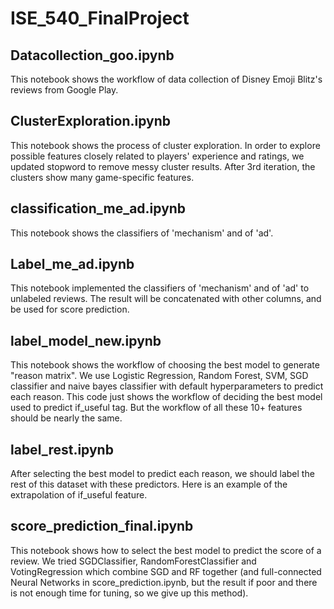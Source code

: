 # ISE_540_FinalProject

## Datacollection_goo.ipynb
This notebook shows the workflow of data collection of Disney Emoji Blitz's reviews from Google Play.

## ClusterExploration.ipynb
This notebook shows the process of cluster exploration. In order to explore possible features closely related to players' experience and ratings, we updated stopword to remove messy cluster results. After 3rd iteration, the clusters show many game-specific features.

## classification_me_ad.ipynb
This notebook shows the classifiers of 'mechanism' and of 'ad'.

## Label_me_ad.ipynb
This notebook implemented the classifiers of 'mechanism' and of 'ad' to unlabeled reviews. The result will be concatenated with other columns, and be used for score prediction.

## label_model_new.ipynb
This notebook shows the workflow of choosing the best model to generate "reason matrix". We use Logistic Regression, Random Forest, SVM, SGD classifier and naive bayes classifier with default hyperparameters to predict each reason. This code just shows the workflow of deciding the best model used to predict if_useful tag. But the workflow of all these 10+ features should be nearly the same. 

## label_rest.ipynb
After selecting the best model to predict each reason, we should label the rest of this dataset with these predictors. Here is an example of the extrapolation of if_useful feature.

## score_prediction_final.ipynb
This notebook shows how to select the best model to predict the score of a review. We tried SGDClassifier, RandomForestClassifier and VotingRegression which combine SGD and RF together (and full-connected Neural Networks in score_prediction.ipynb, but the result if poor and there is not enough time for tuning, so we give up this method).
